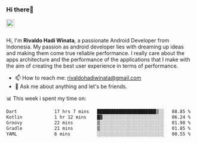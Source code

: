 ### Hi there👋
<a href="https://www.linkedin.com/in/rivaldohadiwinata/">
  <img align="left" alt="Rivaldo's LinkedIN" width="22px" src="https://upload.wikimedia.org/wikipedia/commons/8/81/LinkedIn_icon.svg" />
</a>

<br/>
<br/>

Hi, I'm **Rivaldo Hadi Winata**, a passionate Android Developer from Indonesia. 
My passion as android developer lies with dreaming up ideas and making them come true reliable performance. 
I really care about the apps architecture and the performance of the applications that I make with the aim of creating the best user experience in terms of performance.

- 📫 How to reach me: [rivaldohadiwinata@gmail.com](mailto:rivaldohadiwinata@gmail.com)
- 💬 Ask me about anything and let's be friends.

📊 This week i spent my time on:


<!--START_SECTION:waka-->

```txt
Dart              17 hrs 7 mins   ██████████████████████▒░░   88.85 %
Kotlin            1 hr 12 mins    █▓░░░░░░░░░░░░░░░░░░░░░░░   06.24 %
Groovy            22 mins         ▒░░░░░░░░░░░░░░░░░░░░░░░░   01.98 %
Gradle            21 mins         ▒░░░░░░░░░░░░░░░░░░░░░░░░   01.85 %
YAML              6 mins          ░░░░░░░░░░░░░░░░░░░░░░░░░   00.55 %
```

<!--END_SECTION:waka-->


<!--- 🔭 I’m currently working on Management Order Depot Acun -->

<!--
**rivaldotjioe/rivaldotjioe** is a ✨ _special_ ✨ repository because its `README.md` (this file) appears on your GitHub profile.

Here are some ideas to get you started:

- 🔭 I’m currently working on ...
- 🌱 I’m currently learning ...
- 👯 I’m looking to collaborate on ...
- 🤔 I’m looking for help with ...
- 💬 Ask me about ...
- 📫 How to reach me: ...
- 😄 Pronouns: ...
- ⚡ Fun fact: ...
-->
